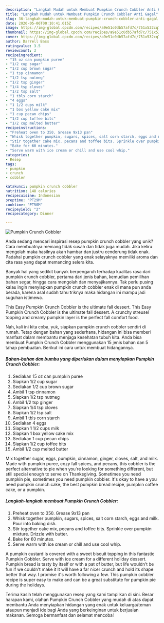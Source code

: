 ```yaml
---
description: "Langkah Mudah untuk Membuat Pumpkin Crunch Cobbler Anti Gagal"
title: "Langkah Mudah untuk Membuat Pumpkin Crunch Cobbler Anti Gagal"
slug: 36-langkah-mudah-untuk-membuat-pumpkin-crunch-cobbler-anti-gagal
date: 2020-05-06T00:10:41.015Z
image: https://img-global.cpcdn.com/recipes/a9e51c0db57afd7c/751x532cq70/pumpkin-crunch-cobbler-recipe-main-photo.jpg
thumbnail: https://img-global.cpcdn.com/recipes/a9e51c0db57afd7c/751x532cq70/pumpkin-crunch-cobbler-recipe-main-photo.jpg
cover: https://img-global.cpcdn.com/recipes/a9e51c0db57afd7c/751x532cq70/pumpkin-crunch-cobbler-recipe-main-photo.jpg
author: Darrell Bass
ratingvalue: 3.5
reviewcount: 3
recipeingredient:
- "15 oz can pumpkin puree"
- "1/2 cup sugar"
- "1/2 cup brown sugar"
- "1 tsp cinnamon"
- "1/2 tsp nutmeg"
- "1/2 tsp ginger"
- "1/4 tsp cloves"
- "1/2 tsp salt"
- "1 tbls corn starch"
- "4 eggs"
- "1 1/2 cups milk"
- "1 box yellow cake mix"
- "1 cup pecan chips"
- "1/2 cup toffee bits"
- "1/2 cup melted butter"
recipeinstructions:
- "Preheat oven to 350. Grease 9x13 pan"
- "Whisk together pumpkin, sugars, spices, salt corn starch, eggs and milk. Pour into baking dish."
- "Stir together cake mix, pecans and toffee bits. Sprinkle over pumpkin mixture. Drizzle with butter."
- "Bake for 60 minutes."
- "Serve warm with ice cream or chill and use cool whip."
categories:
- Resep
tags:
- pumpkin
- crunch
- cobbler

katakunci: pumpkin crunch cobbler 
nutrition: 148 calories
recipecuisine: Indonesian
preptime: "PT29M"
cooktime: "PT50M"
recipeyield: "2"
recipecategory: Dinner

---
```



![Pumpkin Crunch Cobbler](https://img-global.cpcdn.com/recipes/a9e51c0db57afd7c/751x532cq70/pumpkin-crunch-cobbler-recipe-main-photo.jpg)

Anda sedang mencari inspirasi resep pumpkin crunch cobbler yang unik? Cara membuatnya memang tidak susah dan tidak juga mudah. Jika keliru mengolah maka hasilnya akan hambar dan justru cenderung tidak enak. Padahal pumpkin crunch cobbler yang enak selayaknya memiliki aroma dan cita rasa yang dapat memancing selera kita.

Banyak hal yang sedikit banyak berpengaruh terhadap kualitas rasa dari pumpkin crunch cobbler, pertama dari jenis bahan, kemudian pemilihan bahan segar, hingga cara mengolah dan menyajikannya. Tak perlu pusing kalau ingin menyiapkan pumpkin crunch cobbler enak di mana pun anda berada, karena asal sudah tahu triknya maka hidangan ini mampu jadi suguhan istimewa.

This Easy Pumpkin Crunch Cobbler is the ultimate fall dessert. This Easy Pumpkin Crunch Cobbler is the ultimate fall dessert. A crunchy streusel topping and creamy pumpkin layer is the perfect fall comfort food.


Nah, kali ini kita coba, yuk, siapkan pumpkin crunch cobbler sendiri di rumah. Tetap dengan bahan yang sederhana, hidangan ini bisa memberi manfaat dalam membantu menjaga kesehatan tubuh kita. Anda bisa membuat Pumpkin Crunch Cobbler menggunakan 15 jenis bahan dan 5 tahap pembuatan. Berikut ini cara untuk membuat hidangannya.

<!--inarticleads1-->

##### Bahan-bahan dan bumbu yang diperlukan dalam menyiapkan Pumpkin Crunch Cobbler:

1. Sediakan 15 oz can pumpkin puree
1. Siapkan 1/2 cup sugar
1. Sediakan 1/2 cup brown sugar
1. Ambil 1 tsp cinnamon
1. Siapkan 1/2 tsp nutmeg
1. Ambil 1/2 tsp ginger
1. Siapkan 1/4 tsp cloves
1. Siapkan 1/2 tsp salt
1. Ambil 1 tbls corn starch
1. Sediakan 4 eggs
1. Siapkan 1 1/2 cups milk
1. Siapkan 1 box yellow cake mix
1. Sediakan 1 cup pecan chips
1. Siapkan 1/2 cup toffee bits
1. Ambil 1/2 cup melted butter


Mix together sugar, eggs, pumpkin, cinnamon, ginger, cloves, salt, and milk. Made with pumpkin puree, cozy fall spices, and pecans, this cobbler is the perfect alternative to pie when you&#39;re looking for something different, but still special enough to serve on Thanksgiving. Sometimes you need pumpkin pie, sometimes you need pumpkin cobbler. It&#39;s okay to have a you need pumpkin crunch cake, the best pumpkin bread recipe, pumpkin coffee cake, or a pumpkin. 

<!--inarticleads2-->

##### Langkah-langkah membuat Pumpkin Crunch Cobbler:

1. Preheat oven to 350. Grease 9x13 pan
1. Whisk together pumpkin, sugars, spices, salt corn starch, eggs and milk. Pour into baking dish.
1. Stir together cake mix, pecans and toffee bits. Sprinkle over pumpkin mixture. Drizzle with butter.
1. Bake for 60 minutes.
1. Serve warm with ice cream or chill and use cool whip.


A pumpkin custard is covered with a sweet biscuit topping in this fantastic Pumpkin Cobbler. Serve with ice cream for a different holiday dessert. Pumpkin bread is tasty by itself or with a pat of butter, but life wouldn&#39;t be fun if we couldn&#39;t make it It will have a far nicer crunch and hold its shape better that way. I promise it&#39;s worth following a few. This pumpkin cobbler recipe is super easy to make and can be a great substitute for pumpkin pie during the holidays. 

Terima kasih telah menggunakan resep yang kami tampilkan di sini. Besar harapan kami, olahan Pumpkin Crunch Cobbler yang mudah di atas dapat membantu Anda menyiapkan hidangan yang enak untuk keluarga/teman ataupun menjadi ide bagi Anda yang berkeinginan untuk berjualan makanan. Semoga bermanfaat dan selamat mencoba!
